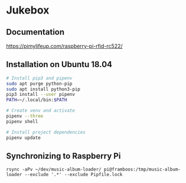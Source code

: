 # Jukebox

## Documentation

https://pimylifeup.com/raspberry-pi-rfid-rc522/

## Installation on Ubuntu 18.04

```bash
# Install pip3 and pipenv
sudo apt purge python-pip
sudo apt install python3-pip
pip3 install --user pipenv
PATH=~/.local/bin:$PATH

# Create venv and activate
pipenv --three
pipenv shell

# Install project dependencies
pipenv update
```


## Synchronizing to Raspberry Pi

```
rsync -aPv ~/dev/music-album-loader/ pi@framboos:/tmp/music-album-loader --exclude '.*' --exclude Pipfile.lock
```

